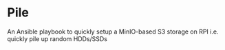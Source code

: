 # Pile
An Ansible playbook to quickly setup a MinIO-based S3 storage on RPI i.e. quickly pile up random HDDs/SSDs
